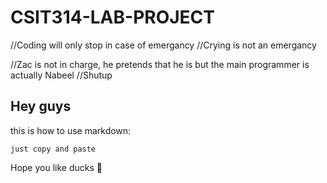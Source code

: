# CSIT314-LAB-PROJECT

//Coding will only stop in case of emergancy
//Crying is not an emergancy

//Zac is not in charge, he pretends that he is but the main programmer is actually Nabeel
//Shutup


## Hey guys
this is how to use markdown:
```
just copy and paste
```

Hope you like ducks 🪿